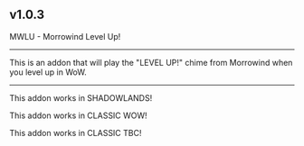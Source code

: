 v1.0.3
 ------------------------------

MWLU - Morrowind Level Up!

 ------------------------------

This is an addon that will play the "LEVEL UP!" chime from Morrowind when you level up in WoW.

 ------------------------------

This addon works in SHADOWLANDS!

This addon works in CLASSIC WOW!

This addon works in CLASSIC TBC!
